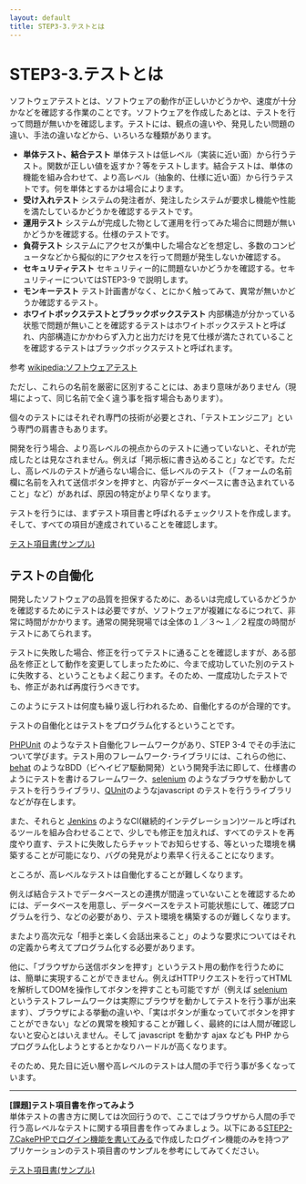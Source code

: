 ```yaml
---
layout: default
title: STEP3-3.テストとは
---
```

# STEP3-3.テストとは

ソフトウェアテストとは、ソフトウェアの動作が正しいかどうかや、速度が十分かなどを確認する作業のことです。ソフトウェアを作成したあとは、テストを行って問題が無いかを確認します。テストには、観点の違いや、発見したい問題の違い、手法の違いなどから、いろいろな種類があります。

* **単体テスト、結合テスト** 単体テストは低レベル（実装に近い面）から行うテスト。関数が正しい値を返すか？等をテストします。結合テストは、単体の機能を組み合わせて、より高レベル（抽象的、仕様に近い面）から行うテストです。何を単体とするかは場合によります。
* **受け入れテスト** システムの発注者が、発注したシステムが要求し機能や性能を満たしているかどうかを確認するテストです。
* **運用テスト** システムが完成した物として運用を行ってみた場合に問題が無いかどうかを確認する。仕様のテストです。
* **負荷テスト** システムにアクセスが集中した場合などを想定し、多数のコンピュータなどから擬似的にアクセスを行って問題が発生しないか確認する。
* **セキュリティテスト** セキュリティー的に問題ないかどうかを確認する。セキュリティーについてはSTEP3-9 で説明します。
* **モンキーテスト** テスト計画書がなく、とにかく触ってみて、異常が無いかどうか確認するテスト。
* **ホワイトボックステストとブラックボックステスト** 内部構造が分かっている状態で問題が無いことを確認するテストはホワイトボックステストと呼ばれ、内部構造にかかわらず入力と出力だけを見て仕様が満たされていることを確認するテストはブラックボックステストと呼ばれます。

参考 [wikipedia:ソフトウェアテスト](http://ja.wikipedia.org/wiki/%E3%82%BD%E3%83%95%E3%83%88%E3%82%A6%E3%82%A7%E3%82%A2%E3%83%86%E3%82%B9%E3%83%88)

ただし、これらの名前を厳密に区別することには、あまり意味がありません（現場によって、同じ名前で全く違う事を指す場合もあります）。

個々のテストにはそれぞれ専門の技術が必要とされ、「テストエンジニア」という専門の肩書きもあります。

開発を行う場合、より高レベルの視点からのテストに通っていないと、それが完成したとは見なされません。例えば「掲示板に書き込めること」などです。ただし、高レベルのテストが通らない場合に、低レベルのテスト（「フォームの名前欄に名前を入れて送信ボタンを押すと、内容がデータベースに書き込まれていること」など）があれば、原因の特定がより早くなります。

テストを行うには、まずテスト項目書と呼ばれるチェックリストを作成します。そして、すべての項目が達成されていることを確認します。

[テスト項目書(サンプル)](../docs/test.xls)

## テストの自働化

開発したソフトウェアの品質を担保するために、あるいは完成しているかどうかを確認するためにテストは必要ですが、ソフトウェアが複雑になるにつれて、非常に時間がかかります。通常の開発現場では全体の１／３～１／２程度の時間がテストにあてられます。

テストに失敗した場合、修正を行ってテストに通ることを確認しますが、ある部品を修正として動作を変更してしまったために、今まで成功していた別のテストに失敗する、ということもよく起こります。そのため、一度成功したテストでも、修正があれば再度行うべきです。

このようにテストは何度も繰り返し行われるため、自働化するのが合理的です。

テストの自働化とはテストをプログラム化するということです。

[PHPUnit](http://phpunit.de/manual/3.8/ja/index.html) のようなテスト自働化フレームワークがあり、STEP 3-4 でその手法について学びます。テスト用のフレームワーク･ライブラリには、これらの他に、[behat](http://behat.org/) のようなBDD（ビヘイビア駆動開発）という開発手法に即して、仕様書のようにテストを書けるフレームワーク、[selenium](http://docs.seleniumhq.org/) のようなブラウザを動かしてテストを行うライブラリ、[QUnit](http://qunitjs.com/)のようなjavascript のテストを行うライブラリなどが存在します。

また、それらと [Jenkins](http://jenkins-ci.org/) のようなCI(継続的インテグレーション)ツールと呼ばれるツールを組み合わせることで、少しでも修正を加えれば、すべてのテストを再度やり直す、テストに失敗したらチャットでお知らせする、等といった環境を構築することが可能になり、バグの発見がより素早く行えることになります。

ところが、高レベルなテストは自働化することが難しくなります。

例えば結合テストでデータベースとの連携が間違っていないことを確認するためには、データベースを用意し、データベースをテスト可能状態にして、確認プログラムを行う、などの必要があり、テスト環境を構築するのが難しくなります。

またより高次元な「相手と楽しく会話出来ること」のような要求についてはそれの定義から考えてプログラム化する必要があります。

他に、「ブラウザから送信ボタンを押す」というテスト用の動作を行うためには、簡単に実現することができません。例えばHTTPリクエストを行ってHTMLを解析してDOMを操作してボタンを押すことも可能ですが（例えば [selenium](http://docs.seleniumhq.org/) というテストフレームワークは実際にブラウザを動かしてテストを行う事が出来ます）、ブラウザによる挙動の違いや、「実はボタンが重なっていてボタンを押すことができない」などの異常を検知することが難しく、最終的には人間が確認しないと安心とはいえません。そして javascript を動かす ajax なども PHP からプログラム化しようとするとかなりハードルが高くなります。

そのため、見た目に近い層や高レベルのテストは人間の手で行う事が多くなっています。

***

**[課題]テスト項目書を作ってみよう**  
単体テストの書き方に関しては次回行うので、ここではブラウザから人間の手で行う高レベルなテストに関する項目書を作ってみましょう。以下にある[STEP2-7.CakePHPでログイン機能を書いてみる](../2/7.html)で作成したログイン機能のみを持つアプリケーションのテスト項目書のサンプルを参考にしてみてください。

[テスト項目書(サンプル)](../docs/test.xls)
